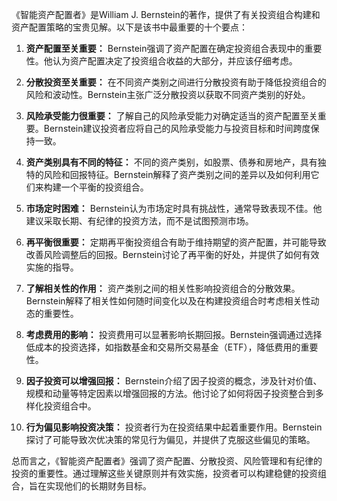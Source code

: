 《智能资产配置者》是William J. Bernstein的著作，提供了有关投资组合构建和资产配置策略的宝贵见解。以下是该书中最重要的十个要点：

1. **资产配置至关重要：** Bernstein强调了资产配置在确定投资组合表现中的重要性。他认为资产配置决定了投资组合收益的大部分，并应该仔细考虑。

2. **分散投资至关重要：** 在不同资产类别之间进行分散投资有助于降低投资组合的风险和波动性。Bernstein主张广泛分散投资以获取不同资产类别的好处。

3. **风险承受能力很重要：** 了解自己的风险承受能力对确定适当的资产配置至关重要。Bernstein建议投资者应将自己的风险承受能力与投资目标和时间跨度保持一致。

4. **资产类别具有不同的特征：** 不同的资产类别，如股票、债券和房地产，具有独特的风险和回报特征。Bernstein解释了资产类别之间的差异以及如何利用它们来构建一个平衡的投资组合。

5. **市场定时困难：** Bernstein认为市场定时具有挑战性，通常导致表现不佳。他建议采取长期、有纪律的投资方法，而不是试图预测市场。

6. **再平衡很重要：** 定期再平衡投资组合有助于维持期望的资产配置，并可能导致改善风险调整后的回报。Bernstein讨论了再平衡的好处，并提供了如何有效实施的指导。

7. **了解相关性的作用：** 资产类别之间的相关性影响投资组合的分散效果。Bernstein解释了相关性如何随时间变化以及在构建投资组合时考虑相关性动态的重要性。

8. **考虑费用的影响：** 投资费用可以显著影响长期回报。Bernstein强调通过选择低成本的投资选择，如指数基金和交易所交易基金（ETF），降低费用的重要性。

9. **因子投资可以增强回报：** Bernstein介绍了因子投资的概念，涉及针对价值、规模和动量等特定因素以增强回报的方法。他讨论了如何将因子投资整合到多样化投资组合中。

10. **行为偏见影响投资决策：** 投资者行为在投资结果中起着重要作用。Bernstein探讨了可能导致次优决策的常见行为偏见，并提供了克服这些偏见的策略。

总而言之，《智能资产配置者》强调了资产配置、分散投资、风险管理和有纪律的投资的重要性。通过理解这些关键原则并有效实施，投资者可以构建稳健的投资组合，旨在实现他们的长期财务目标。